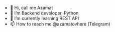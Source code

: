 - 👋 Hi, call me Azamat
- 👀 I’m Backend developer, Python
- 🌱 I’m currently learning REST API
- 📫 How to reach me @azamatovhere (Telegram)
